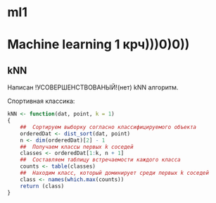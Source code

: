 # ml1
Machine learning 1 крч)))0)0))
====================
kNN
-----------------------------
Написан !УСОВЕРШЕНСТВОВАНЫЙ!(нет) kNN алгоритм.

Спортивная классика:
```R
kNN <- function(dat, point, k = 1)
{
    ##  Сортируем выборку согласно классифицируемого объекта
    orderedDat <- dist_sort(dat, point)
    n <- dim(orderedDat)[2] - 1
    ##  Получаем классы первых k соседей
    classes <- orderedDat[1:k, n + 1]
    ##  Составляем таблицу встречаемости каждого класса
    counts <- table(classes)
    ##  Находим класс, который доминирует среди первых k соседей
    class <- names(which.max(counts))
    return (class)
}
```
